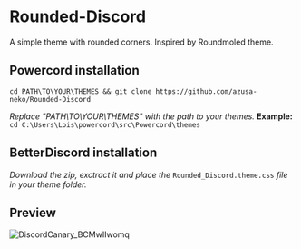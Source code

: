 # Rounded-Discord

A simple theme with rounded corners. Inspired by Roundmoled theme.

## Powercord installation
`cd PATH\TO\YOUR\THEMES && git clone https://github.com/azusa-neko/Rounded-Discord`

*Replace "PATH\TO\YOUR\THEMES" with the path to your themes.* **Example:** `cd C:\Users\Lois\powercord\src\Powercord\themes`

## BetterDiscord installation

*Download the zip, exctract it and place the* ``Rounded_Discord.theme.css`` *file in your theme folder.*

## Preview
![DiscordCanary_BCMwIIwomq](https://user-images.githubusercontent.com/76608613/127991875-58e349ba-8111-4f4f-a249-8918d879c8d0.png)
